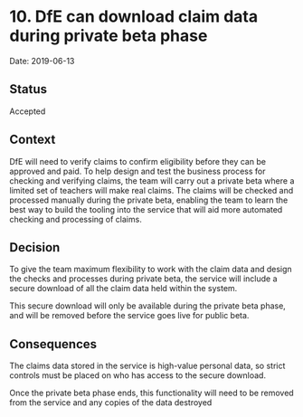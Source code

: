 # 10. DfE can download claim data during private beta phase

Date: 2019-06-13

## Status

Accepted

## Context

DfE will need to verify claims to confirm eligibility before they can be
approved and paid. To help design and test the business process for checking and
verifying claims, the team will carry out a private beta where a limited set of
teachers will make real claims. The claims will be checked and processed
manually during the private beta, enabling the team to learn the best way to
build the tooling into the service that will aid more automated checking and
processing of claims.

## Decision

To give the team maximum flexibility to work with the claim data and design the
checks and processes during private beta, the service will include a secure
download of all the claim data held within the system.

This secure download will only be available during the private beta phase, and
will be removed before the service goes live for public beta.

## Consequences

The claims data stored in the service is high-value personal data, so strict
controls must be placed on who has access to the secure download.

Once the private beta phase ends, this functionality will need to be removed
from the service and any copies of the data destroyed
